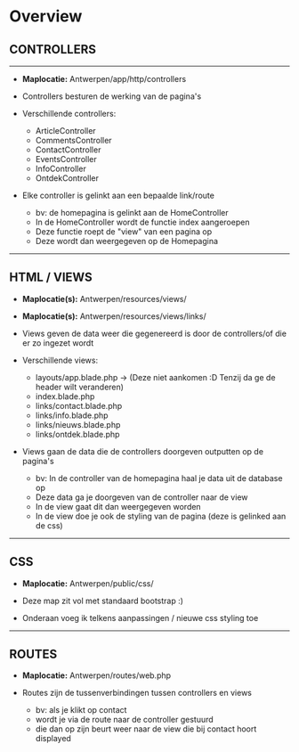 # Overview

## CONTROLLERS

--------------------------------------------------------------------------------

- **Maplocatie:** Antwerpen/app/http/controllers

- Controllers besturen de werking van de pagina's

- Verschillende controllers:

  - ArticleController
  - CommentsController
  - ContactController
  - EventsController
  - InfoController
  - OntdekController

- Elke controller is gelinkt aan een bepaalde link/route

  - bv: de homepagina is gelinkt aan de HomeController
  - In de HomeController wordt de functie index aangeroepen
  - Deze functie roept de "view" van een pagina op
  - Deze wordt dan weergegeven op de Homepagina

--------------------------------------------------------------------------------

## HTML / VIEWS

- **Maplocatie(s):** Antwerpen/resources/views/
- **Maplocatie(s):** Antwerpen/resources/views/links/

- Views geven de data weer die gegenereerd is door de controllers/of die er zo ingezet wordt

- Verschillende views:

  - layouts/app.blade.php -> (Deze niet aankomen :D Tenzij da ge de header wilt veranderen)
  - index.blade.php
  - links/contact.blade.php
  - links/info.blade.php
  - links/nieuws.blade.php
  - links/ontdek.blade.php

- Views gaan de data die de controllers doorgeven outputten op de pagina's

  - bv: In de controller van de homepagina haal je data uit de database op
  - Deze data ga je doorgeven van de controller naar de view
  - In de view gaat dit dan weergegeven worden
  - In de view doe je ook de styling van de pagina (deze is gelinked aan de css)

--------------------------------------------------------------------------------

## CSS

- **Maplocatie:** Antwerpen/public/css/

- Deze map zit vol met standaard bootstrap :)

- Onderaan voeg ik telkens aanpassingen / nieuwe css styling toe

--------------------------------------------------------------------------------

## ROUTES

- **Maplocatie:** Antwerpen/routes/web.php

- Routes zijn de tussenverbindingen tussen controllers en views

  - bv: als je klikt op contact
  - wordt je via de route naar de controller gestuurd
  - die dan op zijn beurt weer naar de view die bij contact hoort displayed
